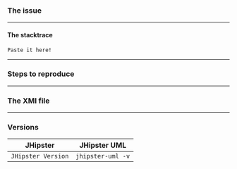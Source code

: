 <!-- If it's not an issue, disregard the whole template and propose something! Thanks =) -->

### The issue



---
#### The stacktrace


```
Paste it here!
```

---

### Steps to reproduce

<!-- Be as precise as possible. -->

---

### The XMI file

<!--
    You have to add it, we can't help you otherwise.
    If you can't pass it, send it via mail at mathieu.aa@free.free
-->

---

### Versions 
<!-- You have to specify the versions, where applicable. -->
| JHipster           | JHipster UML           |
| ------------------ | ---------------------- |
| `JHipster Version` |    `jhipster-uml -v`   |

